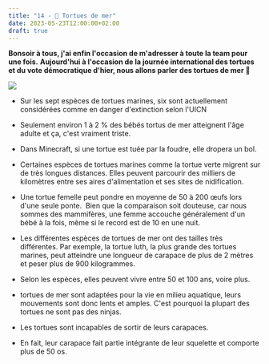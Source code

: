 ```yaml
---
title: "14 - 🐢 Tortues de mer"
date: 2023-05-23T12:00:00+02:00
draft: true
---
```


**Bonsoir à tous, j'ai enfin l'occasion de m'adresser à toute la team pour une fois.**
**Aujourd'hui à l'occasion de la journée international des tortues et du vote démocratique d'hier, nous allons parler des tortues de mer 🐢**

![](https://i1.wp.com/nypost.com/wp-content/uploads/sites/2/2018/04/shutterstock_337861145.jpg)

- Sur les sept espèces de tortues marines, six sont actuellement considérées comme en danger d'extinction selon l'UICN

- Seulement environ 1 à 2 % des bébés tortus de mer atteignent l'âge adulte et ça, c'est vraiment triste.  

- Dans Minecraft, si une tortue est tuée par la foudre, elle dropera un bol.  

- Certaines espèces de tortues marines comme la tortue verte migrent sur de très longues distances. Elles peuvent parcourir des milliers de kilomètres entre ses aires d'alimentation et ses sites de nidification.

- Une tortue femelle peut pondre en moyenne de 50 à 200 œufs lors d'une seule ponte.  Bien que la comparaison soit douteuse, car nous sommes des mammifères, une femme accouche généralement d'un bébé à la fois, même si le record est de 10 en une nuit.

- Les différentes espèces de tortues de mer ont des tailles très différentes. Par exemple, la tortue luth, la plus grande des tortues marines, peut atteindre une longueur de carapace de plus de 2 mètres et peser plus de 900 kilogrammes.

- Selon les espèces, elles peuvent vivre entre 50 et 100 ans, voire plus.

-  tortues de mer sont adaptées pour la vie en milieu aquatique, leurs mouvements sont donc lents et amples. C'est pourquoi la plupart des tortues ne sont pas des ninjas.  

- Les tortues sont incapables de sortir de leurs carapaces.

- En fait, leur carapace fait partie intégrante de leur squelette et comporte plus de 50 os.
